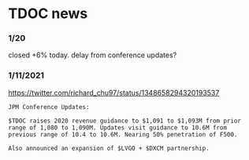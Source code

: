 # TDOC news


### 1/20
closed +6% today.
delay from conference updates?


### 1/11/2021
https://twitter.com/richard_chu97/status/1348658294320193537
```
JPM Conference Updates:

$TDOC raises 2020 revenue guidance to $1,091 to $1,093M from prior range of 1,080 to 1,090M. Updates visit guidance to 10.6M from previous range of 10.4 to 10.6M. Nearing 50% penetration of F500.

Also announced an expansion of $LVGO + $DXCM partnership.
```
